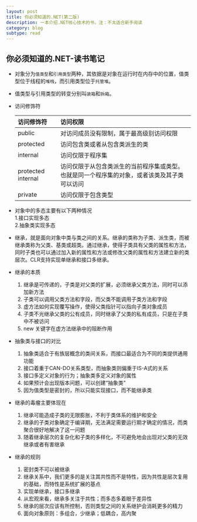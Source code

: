 ```yaml
---
layout: post
title: 你必须知道的.NET(第二版)
description: 一本介绍.NET核心技术的书，注：不太适合新手阅读
category: blog
subtype: read  
---
```


## 你必须知道的.NET-读书笔记
* 对象分为`值类型`和`引用类型`两种，其依据是对象在运行时在内存中的位置，值类型位于线程的`堆栈`，而引用类型位于`托管堆`。

* 值类型与引用类型的转变分别叫`装箱`和`拆箱`。

* 访问修饰符  

  | 访问修饰符 | 访问权限  
  | :- | :-  
  | public | 对访问成员没有限制，属于最高级别访问权限  
  | protected | 访问包含类或者从包含类派生的类  
  | internal | 访问仅限于程序集  
  | protected internal | 访问仅限于从包含类派生的当前程序集或类型。也就是同一个程序集的对象，或者该类及其子类可以访问  
  | private | 访问仅限于包含类型  

* 对象中的多态主要有以下两种情况  
  1.接口实现多态  
  2.抽象类实现多态  

* 继承，就是面向对象中类与类之间的关系。继承的类称为子类、派生类，而被继承类称为父类、基类或超类。通过继承，使得子类具有父类的属性和方法，同时子类也可以通过加入新的属性和方法或修改父类的属性和方法建立新的类层次。CLR支持实现单继承和接口多继承。  

* 继承的本质  
  1. 继承是可传递的，子类是对父类的扩展，必须继承父类方法，同时可以添加新方法  
  2. 子类可以调用父类方法和字段，而父类不能调用子类方法和字段  
  3. 虚方法如何实现覆写操作，使得父类指针可以指向子类对象成员
  4. 子类不光继承父类的公有成员，同时继承了父类的私有成员，只是在子类中不被访问  
  5. new 关键字在虚方法继承中的阻断作用  
   
* 抽象类与接口的对比  
  1. 抽象类适合于有族层概念的类间关系，而接口最适合为不同的类提供通用功能  
  2. 接口着重于CAN-DO关系类型，而抽象类则偏重于IS-A式的关系  
  3. 接口多定义对象的行为；抽象类多定义对象的属性  
  4. 如果预计会出现版本问题，可以创建“抽象类”  
  5. 因为值类型是密封的，所以只能实现接口，而不能继承类  


* 继承的毒瘤主要体现在  
  1. 继承可能造成子类的无限膨胀，不利于类体系的维护和安全  
  2. 继承的子类对象确定于编译期，无法满足需要运行期才确定的情况，而类聚合很好地解决了这一问题  
  3. 随着继承层次的复杂化和子类的多样化，不可避免地会出现对父类的无效继承或者有害继承


* 继承的规则  
  1. 密封类不可以被继承  
  2. 继承关系中，我们更多的是关注其共性而不是特性，因为共性是层次复用的基础，而特性是系统扩展的基点  
  3. 实现单继承，接口多继承  
  4. 从宏观来看，继承多关注于共性；而多态多着眼于差异性  
  5. 继承的层次应该有所控制，否则类型之间的关系继护会消耗更多的精力  
  6. 面向对象原则：多组合，少继承；低耦合，高内聚  



